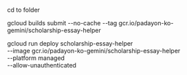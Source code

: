 cd to folder

gcloud builds submit --no-cache --tag gcr.io/padayon-ko-gemini/scholarship-essay-helper

gcloud run deploy scholarship-essay-helper \
--image gcr.io/padayon-ko-gemini/scholarship-essay-helper \
--platform managed \
--allow-unauthenticated
